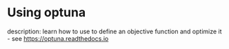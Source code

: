 # Using optuna

description: learn how to use to define an objective function and optimize it - see https://optuna.readthedocs.io
